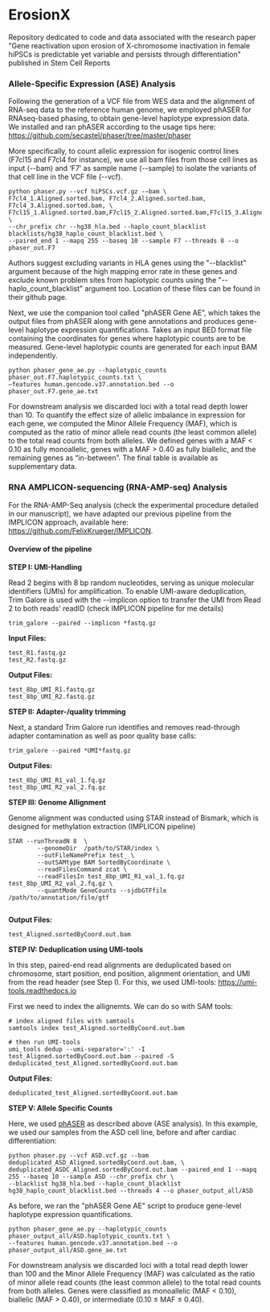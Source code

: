 # ErosionX
Repository dedicated to code and data associated with the research paper "Gene reactivation upon erosion of X-chromosome inactivation in female hiPSCs is predictable yet variable and persists through differentiation" published in Stem Cell Reports

### Allele-Specific Expression (ASE) Analysis
Following the generation of a VCF file from WES data and the alignment of RNA-seq data to the reference human genome, we employed phASER for RNAseq-based phasing, to obtain gene-level haplotype expression data. We installed and ran phASER according to the usage tips here: https://github.com/secastel/phaser/tree/master/phaser

More specifically, to count allelic expression for isogenic control lines (F7cl15 and F7cl4 for instance), we use all bam files from those cell lines as input (--bam) and ‘F7’ as sample name (--sample) to isolate the variants of that cell line in the VCF file (--vcf).

```
python phaser.py --vcf hiPSCs.vcf.gz -–bam \
F7cl4_1.Aligned.sorted.bam, F7cl4_2.Aligned.sorted.bam, F7cl4_3.Aligned.sorted.bam, \
F7cl15_1.Aligned.sorted.bam,F7cl15_2.Aligned.sorted.bam,F7cl15_3.Aligned.sorted.bam \
--chr_prefix chr --hg38_hla.bed --haplo_count_blacklist blacklists/hg38_haplo_count_blacklist.bed \ 
--paired_end 1 --mapq 255 --baseq 10 --sample F7 --threads 8 --o phaser_out.F7
```

Authors suggest excluding variants in HLA genes using the "--blacklist" argument because of the high mapping error rate in these 
genes and exclude known problem sites from haplotypic counts using the "--haplo_count_blacklist" argument too. 
Location of these files can be found in their github page.

Next, we use the companion tool called "phASER Gene AE”, which takes the output files from phASER along with gene annotations
 and produces gene-level haplotype expression quantifications. Takes an input BED format file containing the coordinates for genes 
 where haplotypic counts are to be measured. Gene-level haplotypic counts are generated for each input BAM independently.

```
python phaser_gene_ae.py --haplotypic_counts phaser_out.F7.haplotypic_counts.txt \
–features human.gencode.v37.annotation.bed --o phaser_out.F7.gene_ae.txt
```

For downstream analysis we discarded loci with a total read depth lower than 10.
To quantify the effect size of allelic imbalance in expression for each gene, we computed the Minor Allele Frequency (MAF), 
which is computed as the ratio of minor allele read counts (the least common allele) to the total read counts from both alleles.
We defined genes with a MAF < 0.10 as fully monoallelic, genes with a MAF > 0.40 as fully biallelic, 
and the remaining genes as “in-between”. The final table is available as supplementary data.

### RNA AMPLICON-sequencing (RNA-AMP-seq) Analysis
For the RNA-AMP-Seq analysis (check the experimental procedure detailed in our manuscript), we have adapted our previous pipeline
from the IMPLICON approach, available here: https://github.com/FelixKrueger/IMPLICON.

#### Overview of the pipeline

**STEP I: UMI-Handling**

Read 2 begins with 8 bp random nucleotides, serving as unique molecular identifiers (UMIs) for amplification.
To enable UMI-aware deduplication, Trim Galore is used with the --implicon option to transfer the UMI from Read 2 to both reads' 
readID (check IMPLICON pipeline for me details)

```
trim_galore --paired --implicon *fastq.gz
```

**Input Files:**
```
test_R1.fastq.gz
test_R2.fastq.gz
```

**Output Files:**
```
test_8bp_UMI_R1.fastq.gz
test_8bp_UMI_R2.fastq.gz
```

**STEP II: Adapter-/quality trimming**

Next, a standard Trim Galore run identifies and removes read-through adapter contamination as well as poor quality base calls:

```
trim_galore --paired *UMI*fastq.gz
```

**Output Files:**
```
test_8bp_UMI_R1_val_1.fq.gz
test_8bp_UMI_R2_val_2.fq.gz
```

**STEP III: Genome Allignment**

Genome alignment was conducted using STAR instead of Bismark, which is designed for methylation extraction (IMPLICON pipeline)

```
STAR --runThreadN 8  \
        --genomeDir  /path/to/STAR/index \
        --outFileNamePrefix test_ \
        --outSAMtype BAM SortedByCoordinate \
        --readFilesCommand zcat \
        --readFilesIn test_8bp_UMI_R1_val_1.fq.gz test_8bp_UMI_R2_val_2.fq.gz \
        --quantMode GeneCounts --sjdbGTFfile /path/to/annotation/file/gtf
		
```
**Output Files:**
```
test_Aligned.sortedByCoord.out.bam
```

**STEP IV: Deduplication using UMI-tools**

In this step, paired-end read alignments are deduplicated based on chromosome, start position, end position, alignment orientation,
and UMI from the read header (see Step I). For this, we used UMI-tools: https://umi-tools.readthedocs.io 

First we need to index the allignemts. We can do so with SAM tools:

```
# index aligned files with samtools
samtools index test_Aligned.sortedByCoord.out.bam

# then run UMI-tools
umi_tools dedup --umi-separator=':' -I test_Aligned.sortedByCoord.out.bam --paired -S deduplicated_test_Aligned.sortedByCoord.out.bam
```

**Output Files:**
```
deduplicated_test_Aligned.sortedByCoord.out.bam
```

**STEP V: Allele Specific Counts**

Here, we used [phASER](https://github.com/secastel/phaser/tree/master) as described above (ASE analysis).
In this example, we used our samples from the ASD cell line, before and after cardiac differentiation: 

```
python phaser.py --vcf ASD.vcf.gz --bam deduplicated_ASD_Aligned.sortedByCoord.out.bam, \
deduplicated_ASDC_Aligned.sortedByCoord.out.bam --paired_end 1 --mapq 255 --baseq 10 --sample ASD --chr_prefix chr \
--blacklist hg38_hla.bed --haplo_count_blacklist hg38_haplo_count_blacklist.bed --threads 4 --o phaser_output_all/ASD
```

As before, we ran the "phASER Gene AE" script to produce gene-level haplotype expression quantifications.

```
python phaser_gene_ae.py --haplotypic_counts phaser_output_all/ASD.haplotypic_counts.txt \
--features human.gencode.v37.annotation.bed --o phaser_output_all/ASD.gene_ae.txt
```

For downstream analysis we discarded loci with a total read depth lower than 100 and the Minor Allele Frequency (MAF) was calculated as the ratio of minor allele read counts (the least common allele) to the total read counts from both alleles. Genes were classified as monoallelic (MAF < 0.10), biallelic (MAF > 0.40), or intermediate (0.10 ≤ MAF ≤ 0.40).
